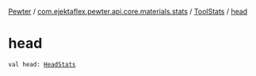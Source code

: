 [Pewter](../../index.md) / [com.ejektaflex.pewter.api.core.materials.stats](../index.md) / [ToolStats](index.md) / [head](./head.md)

# head

`val head: `[`HeadStats`](-head-stats/index.md)